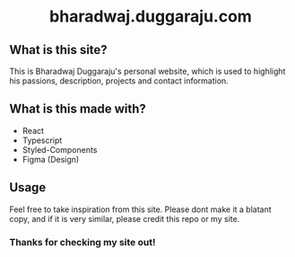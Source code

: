 <h1 align="center">bharadwaj.duggaraju.com</h1>

## What is this site?
This is Bharadwaj Duggaraju's personal website, which is used to highlight his passions, description, projects and contact information.

## What is this made with?
* React
* Typescript
* Styled-Components
* Figma (Design)

## Usage
Feel free to take inspiration from this site. Please dont make it a blatant copy, and if it is very similar, please credit this repo or my site.

### Thanks for checking my site out!
